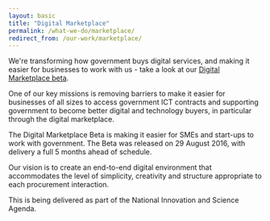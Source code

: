 ```yaml
---
layout: basic
title: "Digital Marketplace"
permalink: /what-we-do/marketplace/
redirect_from: /our-work/marketplace/
---
```


We're transforming how government buys digital services, and making it easier for businesses to work with us - take a look at our [Digital Marketplace beta](https://www.gov.au/marketplace).

One of our key missions is removing barriers to make it easier for businesses of all sizes to access government ICT contracts and supporting government to become better digital and technology buyers, in particular through the digital marketplace.

The Digital Marketplace Beta is making it easier for SMEs and start-ups to work with government. The Beta was released on 29 August 2016, with delivery a full 5 months ahead of schedule.

Our vision is to create an end-to-end digital environment that accommodates the level of simplicity, creativity and structure appropriate to each procurement interaction.

This is being delivered as part of the National Innovation and Science Agenda.
